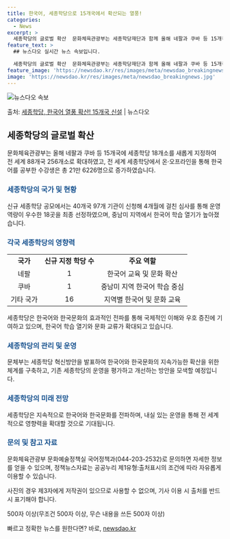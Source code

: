 ```yaml
---
title: 한국어, 세종학당으로 15개국에서 확산되는 열풍!
categories:
  - News
excerpt: >
  세종학당의 글로벌 확산  문화체육관광부는 세종학당재단과 함께 올해 네팔과 쿠바 등 15개국에 세종학당 18개…
feature_text: >
  ## 뉴스다오 실시간 뉴스 속보입니다.

  세종학당의 글로벌 확산  문화체육관광부는 세종학당재단과 함께 올해 네팔과 쿠바 등 15개국에 세종학당 18개…
feature_image: 'https://newsdao.kr/res/images/meta/newsdao_breakingnews.jpg'
image: 'https://newsdao.kr/res/images/meta/newsdao_breakingnews.jpg'
---
```


![뉴스다오 속보](https://newsdao.kr/res/images/meta/newsdao_breakingnews.jpg)

<p>출처: <a href="https://newsdao.kr/4377" rel="dofollow">세종학당, 한국어 열풍 확산! 15개국 신설</a> | 뉴스다오</p>

<h2 data-ke-size="size26">세종학당의 글로벌 확산</h2>
<p data-ke-size="size16">문화체육관광부는 올해 네팔과 쿠바 등 15개국에 세종학당 18개소를 새롭게 지정하여 전 세계 88개국 256개소로 확대하였고, 전 세계 세종학당에서 온·오프라인을 통해 한국어를 공부한 수강생은 총 21만 6226명으로 증가하였습니다.</p>

<h3><b><span style="color: #1a5490;">세종학당의 국가 및 현황</span></b></h3>
<p data-ke-size="size16">신규 세종학당 공모에서는 40개국 97개 기관이 신청해 4개월에 걸친 심사를 통해 운영 역량이 우수한 18곳을 최종 선정하였으며, 중남미 지역에서 한국어 학습 열기가 높아졌습니다.</p>

<h3><b><span style="color: #1a5490;">각국 세종학당의 영향력</span></b></h3>
<table>
<tbody>
<tr>
<td style="text-align: center; height: 17px;"><b>국가</b></td>
<td style="text-align: center; height: 17px;"><b>신규 지정 학당 수</b></td>
<td style="text-align: center; height: 17px;"><b>주요 역할</b></td>
</tr>
<tr>
<td style="text-align: center; height: 17px;">네팔</td>
<td style="text-align: center; height: 17px;">1</td>
<td style="text-align: center; height: 17px;">한국어 교육 및 문화 확산</td>
</tr>
<tr>
<td style="text-align: center; height: 17px;">쿠바</td>
<td style="text-align: center; height: 17px;">1</td>
<td style="text-align: center; height: 17px;">중남미 지역 한국어 학습 중심</td>
</tr>
<tr>
<td style="text-align: center; height: 17px;">기타 국가</td>
<td style="text-align: center; height: 17px;">16</td>
<td style="text-align: center; height: 17px;">지역별 한국어 및 문화 교육</td>
</tr>
</tbody>
</table>
<p data-ke-size="size16">세종학당은 한국어와 한국문화의 효과적인 전파를 통해 국제적인 이해와 우호 증진에 기여하고 있으며, 한국어 학습 열기와 문화 교류가 확대되고 있습니다.</p>

<h3><b><span style="color: #1a5490;">세종학당의 관리 및 운영</span></b></h3>
<p data-ke-size="size16">문체부는 세종학당 혁신방안을 발표하여 한국어와 한국문화의 지속가능한 확산을 위한 체계를 구축하고, 기존 세종학당의 운영을 평가하고 개선하는 방안을 모색할 예정입니다.</p>

<h3><b><span style="color: #1a5490;">세종학당의 미래 전망</span></b></h3>
<p data-ke-size="size16">세종학당은 지속적으로 한국어와 한국문화를 전파하며, 내실 있는 운영을 통해 전 세계적으로 영향력을 확대할 것으로 기대됩니다.</p>

<p data-ke-size="size16"></p>

<h3><b><span style="color: #1a5490;">문의 및 참고 자료</span></b></h3>
<p data-ke-size="size16">문화체육관광부 문화예술정책실 국어정책과(044-203-2532)로 문의하면 자세한 정보를 얻을 수 있으며, 정책뉴스자료는 공공누리 제1유형:출처표시의 조건에 따라 자유롭게 이용할 수 있습니다.</p>
<p data-ke-size="size16">사진의 경우 제3자에게 저작권이 있으므로 사용할 수 없으며, 기사 이용 시 출처를 반드시 표기해야 합니다.</p>
<p data-ke-size="size16">500자 이상(무조건 500자 이상, 무슨 내용을 쓰든 500자 이상)</p> 

빠르고 정확한 뉴스를 원한다면? 바로, <a href="https://newsdao.kr" rel="dofollow">newsdao.kr</a>


